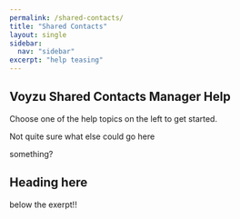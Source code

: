 ```yaml
---
permalink: /shared-contacts/
title: "Shared Contacts"
layout: single
sidebar:
  nav: "sidebar"
excerpt: "help teasing"
---
```

## Voyzu Shared Contacts Manager Help

Choose one of the help topics on the left to get started.

Not quite sure what else could go here

something?

## Heading here

below the exerpt!!
